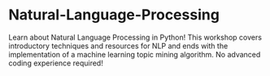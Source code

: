 # Natural-Language-Processing

Learn about Natural Language Processing in Python! 
This workshop covers introductory techniques and resources for NLP and ends with the implementation of a machine learning topic mining algorithm. 
No advanced coding experience required!

